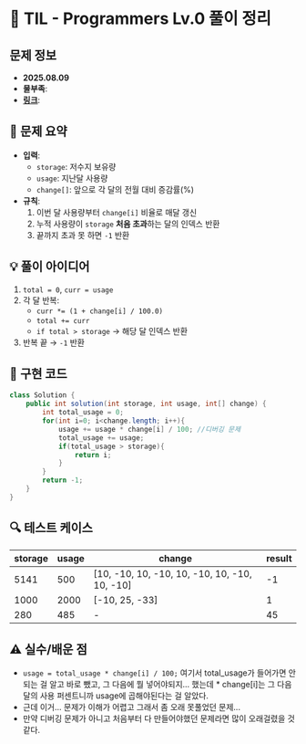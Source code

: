 # 📌 TIL - Programmers Lv.0 풀이 정리

## 문제 정보
- **2025.08.09**
- **물부족**: 
- **[링크](https://school.programmers.co.kr/learn/courses/30/lessons/340202)**: 

## 📝 문제 요약
- **입력**:  
  - `storage`: 저수지 보유량  
  - `usage`: 지난달 사용량  
  - `change[]`: 앞으로 각 달의 전월 대비 증감률(%)
- **규칙**:  
  1. 이번 달 사용량부터 `change[i]` 비율로 매달 갱신
  2. 누적 사용량이 `storage` **처음 초과**하는 달의 인덱스 반환
  3. 끝까지 초과 못 하면 `-1` 반환


## 💡 풀이 아이디어
1. `total = 0`, `curr = usage`
2. 각 달 반복:
   - `curr *= (1 + change[i] / 100.0)`
   - `total += curr`
   - `if total > storage` → 해당 달 인덱스 반환
3. 반복 끝 → `-1` 반환

## 🧩 구현 코드
```java
class Solution {
    public int solution(int storage, int usage, int[] change) {
        int total_usage = 0;
        for(int i=0; i<change.length; i++){
            usage += usage * change[i] / 100; //디버깅 문제
            total_usage += usage;
            if(total_usage > storage){
                return i;
            }
        }
        return -1;
    }
}
```

## 🔍 테스트 케이스
| storage | usage | change | result |
|---------|-------|--------|--------|
| 5141    | 500   | [10, -10, 10, -10, 10, -10, 10, -10, 10, -10] | -1 |
| 1000    | 2000  | [-10, 25, -33] | 1 |
| 280     | 485   | -      | 45 |

## ⚠️ 실수/배운 점
- `usage = total_usage * change[i] / 100;` 여기서 total_usage가 들어가면 안되는 걸 알고 바로 뺐고, 그 다음에 뭘 넣어야되지... 했는데 * change[i]는 그 다음 달의 사용 퍼센트니까 usage에 곱해야된다는 걸 알았다.
- 근데 이거... 문제가 이해가 어렵고 그래서 좀 오래 못풀었던 문제...
- 만약 디버깅 문제가 아니고 처음부터 다 만들어야했던 문제라면 많이 오래걸렸을 것 같다.